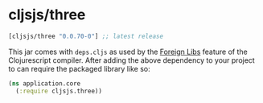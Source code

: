 # cljsjs/three

[](dependency)
```clojure
[cljsjs/three "0.0.70-0"] ;; latest release
```
[](/dependency)

This jar comes with `deps.cljs` as used by the [Foreign Libs][flibs] feature
of the Clojurescript compiler. After adding the above dependency to your project
to can require the packaged library like so:

```clojure
(ns application.core
  (:require cljsjs.three))
```

[flibs]: https://github.com/clojure/clojurescript/wiki/Foreign-Dependencies

